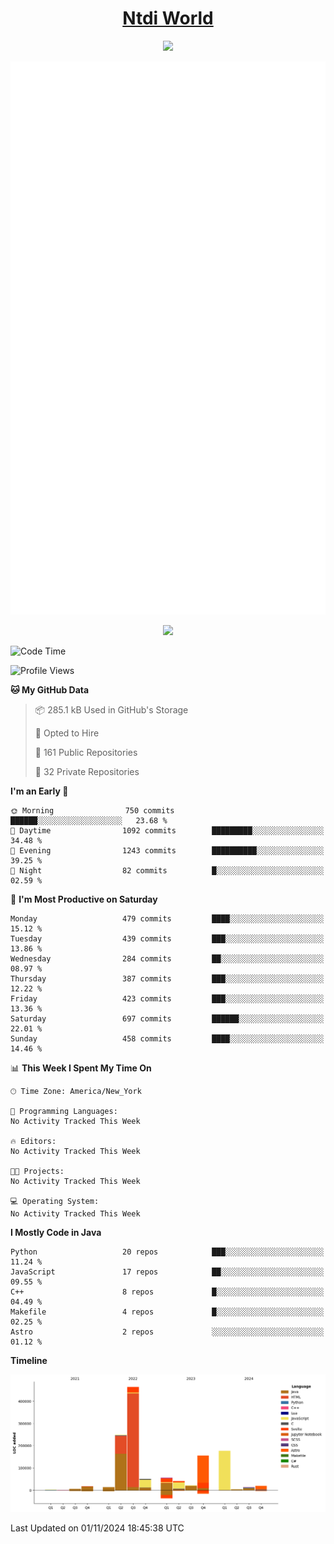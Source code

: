<h1 align="center"><a href="https://www.ntdi.world">Ntdi World</a></h1>
<p align="center">
  <a href="https://github.com/n-tdi"><img src="https://readme-typing-svg.herokuapp.com?lines=FullStack+Developer;Web+Developer;Open-Source+Enthusiast;Java+Developer;Spigot-API%20Developer;&center=true&width=500&height=50"></a>
</p>

<div align="center">
  <img src="/github-metrics.svg"></img>
  
  <img src="https://komarev.com/ghpvc/?username=n-tdi&color=green"></img>
</div>

<!-- May use later.. idk -->
<!-- <a href="http://www.github.com/n-tdi"><img src="https://github-readme-stats.vercel.app/api?username=n-tdi&show_icons=true&hide=&count_private=true&title_color=0891b2&text_color=ffffff&icon_color=0891b2&bg_color=1c1917&hide_border=true&show_icons=true" alt="n-tdi's GitHub stats" /></a> -->

<!--START_SECTION:waka-->
![Code Time](http://img.shields.io/badge/Code%20Time-324%20hrs%2046%20mins-blue)

![Profile Views](http://img.shields.io/badge/Profile%20Views-11-blue)

**🐱 My GitHub Data** 

> 📦 285.1 kB Used in GitHub's Storage 
 > 
> 💼 Opted to Hire
 > 
> 📜 161 Public Repositories 
 > 
> 🔑 32 Private Repositories 
 > 
**I'm an Early 🐤** 

```text
🌞 Morning                750 commits         ██████░░░░░░░░░░░░░░░░░░░   23.68 % 
🌆 Daytime                1092 commits        █████████░░░░░░░░░░░░░░░░   34.48 % 
🌃 Evening                1243 commits        ██████████░░░░░░░░░░░░░░░   39.25 % 
🌙 Night                  82 commits          █░░░░░░░░░░░░░░░░░░░░░░░░   02.59 % 
```
📅 **I'm Most Productive on Saturday** 

```text
Monday                   479 commits         ████░░░░░░░░░░░░░░░░░░░░░   15.12 % 
Tuesday                  439 commits         ███░░░░░░░░░░░░░░░░░░░░░░   13.86 % 
Wednesday                284 commits         ██░░░░░░░░░░░░░░░░░░░░░░░   08.97 % 
Thursday                 387 commits         ███░░░░░░░░░░░░░░░░░░░░░░   12.22 % 
Friday                   423 commits         ███░░░░░░░░░░░░░░░░░░░░░░   13.36 % 
Saturday                 697 commits         ██████░░░░░░░░░░░░░░░░░░░   22.01 % 
Sunday                   458 commits         ████░░░░░░░░░░░░░░░░░░░░░   14.46 % 
```


📊 **This Week I Spent My Time On** 

```text
🕑︎ Time Zone: America/New_York

💬 Programming Languages: 
No Activity Tracked This Week

🔥 Editors: 
No Activity Tracked This Week

🐱‍💻 Projects: 
No Activity Tracked This Week

💻 Operating System: 
No Activity Tracked This Week
```

**I Mostly Code in Java** 

```text
Python                   20 repos            ███░░░░░░░░░░░░░░░░░░░░░░   11.24 % 
JavaScript               17 repos            ██░░░░░░░░░░░░░░░░░░░░░░░   09.55 % 
C++                      8 repos             █░░░░░░░░░░░░░░░░░░░░░░░░   04.49 % 
Makefile                 4 repos             █░░░░░░░░░░░░░░░░░░░░░░░░   02.25 % 
Astro                    2 repos             ░░░░░░░░░░░░░░░░░░░░░░░░░   01.12 % 
```



**Timeline**

![Lines of Code chart](https://raw.githubusercontent.com/n-tdi/n-tdi/main/assets/bar_graph.png)


 Last Updated on 01/11/2024 18:45:38 UTC
<!--END_SECTION:waka-->
